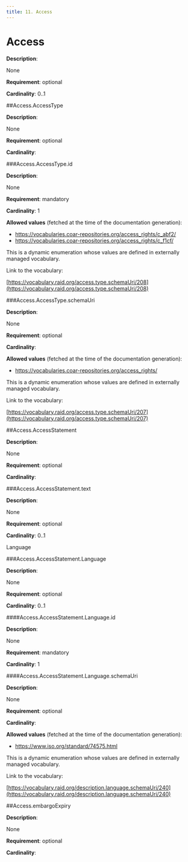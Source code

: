 ```yaml
---
title: 11. Access 
---
```

# Access

**Description**:

None

**Requirement**:
optional



**Cardinality**:
0..1






##Access.AccessType

**Description**:

None

**Requirement**:
optional



**Cardinality**:








###Access.AccessType.id

**Description**:

None

**Requirement**:
mandatory



**Cardinality**:
1







**Allowed values** (fetched at the time of the documentation generation):

* https://vocabularies.coar-repositories.org/access_rights/c_abf2/
* https://vocabularies.coar-repositories.org/access_rights/c_f1cf/


This is a dynamic enumeration whose values are defined in externally managed vocabulary. 

Link to the vocabulary:

[https://vocabulary.raid.org/access.type.schemaUri/208](https://vocabulary.raid.org/access.type.schemaUri/208)










 





 





###Access.AccessType.schemaUri

**Description**:

None

**Requirement**:
optional



**Cardinality**:







**Allowed values** (fetched at the time of the documentation generation):

* https://vocabularies.coar-repositories.org/access_rights/


This is a dynamic enumeration whose values are defined in externally managed vocabulary. 

Link to the vocabulary:

[https://vocabulary.raid.org/access.type.schemaUri/207](https://vocabulary.raid.org/access.type.schemaUri/207)










 





 



 




##Access.AccessStatement

**Description**:

None

**Requirement**:
optional



**Cardinality**:








###Access.AccessStatement.text

**Description**:

None

**Requirement**:
optional



**Cardinality**:
0..1






 


Language

###Access.AccessStatement.Language

**Description**:

None

**Requirement**:
optional



**Cardinality**:
0..1








####Access.AccessStatement.Language.id

**Description**:

None

**Requirement**:
mandatory



**Cardinality**:
1






 





####Access.AccessStatement.Language.schemaUri

**Description**:

None

**Requirement**:
optional



**Cardinality**:







**Allowed values** (fetched at the time of the documentation generation):

* https://www.iso.org/standard/74575.html


This is a dynamic enumeration whose values are defined in externally managed vocabulary. 

Link to the vocabulary:

[https://vocabulary.raid.org/description.language.schemaUri/240](https://vocabulary.raid.org/description.language.schemaUri/240)










 





 



 




 






##Access.embargoExpiry

**Description**:

None

**Requirement**:
optional



**Cardinality**:






 


